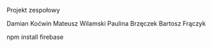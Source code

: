 Projekt zespołowy

Damian Koćwin
Mateusz Wilamski
Paulina Brzęczek
Bartosz Frączyk

npm install firebase